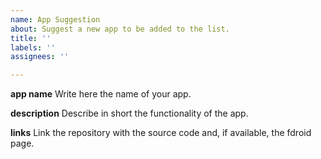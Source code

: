 ```yaml
---
name: App Suggestion
about: Suggest a new app to be added to the list.
title: ''
labels: ''
assignees: ''

---
```


**app name**
Write here the name of your app.

**description**
Describe in short the functionality of the app.

**links**
Link the repository with the source code and, if available, the fdroid page.
